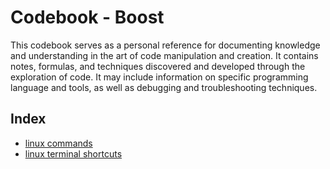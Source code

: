 # Codebook - Boost

This codebook serves as a personal reference for documenting knowledge and
understanding in the art of code manipulation and creation. It contains notes, 
formulas, and techniques discovered and developed through the exploration of 
code. It may include information on specific programming language and tools, 
as well as debugging and troubleshooting techniques. 

## Index

* [linux commands](00-linux-commands.md/)
* [linux terminal shortcuts](01-linux-terminal-shortcuts.md/)

